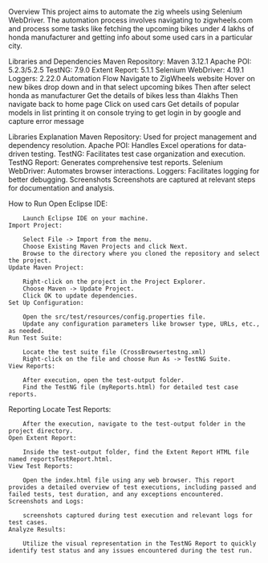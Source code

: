 Overview
This project aims to automate the zig wheels using Selenium WebDriver. The automation process involves navigating to zigwheels.com and process some tasks like fetching the upcoming bikes under 4 lakhs of honda manufacturer and getting info about some used cars in a particular city.
 
Libraries and Dependencies
	Maven Repository: Maven 3.12.1
	Apache POI: 5.2.3/5.2.5
	TestNG: 7.9.0
	Extent Report: 5.1.1
	Selenium WebDriver: 4.19.1
	Loggers: 2.22.0
Automation Flow
	Navigate to ZigWheels website
	Hover on new bikes drop down and in that select upcoming bikes
	Then after select honda as manufacturer 
	Get the details of bikes less than 4lakhs
	Then navigate back to home page
	Click on used cars
	Get details of popular models in list
	printing it on console
	trying to get login in by google and capture error message
 
 
Libraries Explanation
	Maven Repository: Used for project management and dependency resolution.
	Apache POI: Handles Excel operations for data-driven testing.
	TestNG: Facilitates test case organization and execution.
	TestNG Report: Generates comprehensive test reports.
	Selenium WebDriver: Automates browser interactions.
	Loggers: Facilitates logging for better debugging.
Screenshots
	Screenshots are captured at relevant steps for documentation and analysis.
 
How to Run
	Open Eclipse IDE:
 
		Launch Eclipse IDE on your machine.
	Import Project:
 
		Select File -> Import from the menu.
		Choose Existing Maven Projects and click Next.
		Browse to the directory where you cloned the repository and select the project.
	Update Maven Project:
 
		Right-click on the project in the Project Explorer.
		Choose Maven -> Update Project.
		Click OK to update dependencies.
	Set Up Configuration:
 
		Open the src/test/resources/config.properties file.
		Update any configuration parameters like browser type, URLs, etc., as needed.
	Run Test Suite:
 
		Locate the test suite file (CrossBrowsertestng.xml)
		Right-click on the file and choose Run As -> TestNG Suite.
	View Reports:
 
		After execution, open the test-output folder.
		Find the TestNG file (myReports.html) for detailed test case reports.
Reporting
	Locate Test Reports:
 
		After the execution, navigate to the test-output folder in the project directory.
	Open Extent Report:
 
		Inside the test-output folder, find the Extent Report HTML file named reportsTestReport.html.
	View Test Reports:
 
		Open the index.html file using any web browser. This report provides a detailed overview of test executions, including passed and failed tests, test duration, and any exceptions encountered.
	Screenshots and Logs:
 
		screenshots captured during test execution and relevant logs for test cases.
	Analyze Results:
 
		Utilize the visual representation in the TestNG Report to quickly identify test status and any issues encountered during the test run.